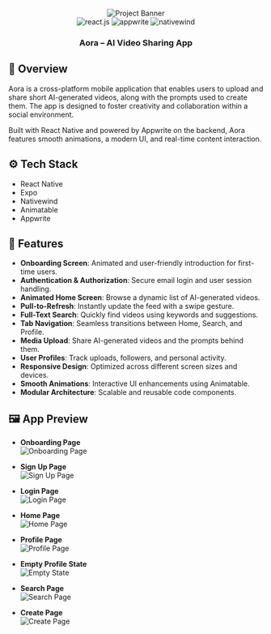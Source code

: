<div align="center">
  <br />
  <img src="https://raw.githubusercontent.com/ansulagrawal/aora-app/master/assets/pages/cover.png" alt="Project Banner">
  <br />

  <div>
    <img src="https://img.shields.io/badge/-React_Native-black?style=for-the-badge&logoColor=white&logo=react&color=61DAFB" alt="react.js" />
    <img src="https://img.shields.io/badge/-Appwrite-black?style=for-the-badge&logoColor=white&logo=appwrite&color=FD366E" alt="appwrite" />
    <img src="https://img.shields.io/badge/NativeWind-black?style=for-the-badge&logoColor=white&logo=tailwindcss&color=06B6D4" alt="nativewind" />
  </div>

  <h3 align="center">Aora – AI Video Sharing App</h3>
</div>

## 🤖 Overview

Aora is a cross-platform mobile application that enables users to upload and share short AI-generated videos, along with the prompts used to create them. The app is designed to foster creativity and collaboration within a social environment.

Built with React Native and powered by Appwrite on the backend, Aora features smooth animations, a modern UI, and real-time content interaction.

## ⚙️ Tech Stack

- React Native
- Expo
- Nativewind
- Animatable
- Appwrite

## 🔋 Features

- **Onboarding Screen**: Animated and user-friendly introduction for first-time users.
- **Authentication & Authorization**: Secure email login and user session handling.
- **Animated Home Screen**: Browse a dynamic list of AI-generated videos.
- **Pull-to-Refresh**: Instantly update the feed with a swipe gesture.
- **Full-Text Search**: Quickly find videos using keywords and suggestions.
- **Tab Navigation**: Seamless transitions between Home, Search, and Profile.
- **Media Upload**: Share AI-generated videos and the prompts behind them.
- **User Profiles**: Track uploads, followers, and personal activity.
- **Responsive Design**: Optimized across different screen sizes and devices.
- **Smooth Animations**: Interactive UI enhancements using Animatable.
- **Modular Architecture**: Scalable and reusable code components.

## 🖼️ App Preview

- **Onboarding Page**  
  <img src="https://raw.githubusercontent.com/ansulagrawal/aora-app/master/assets/pages/onboarding.png" alt="Onboarding Page">

- **Sign Up Page**  
  <img src="https://raw.githubusercontent.com/ansulagrawal/aora-app/master/assets/pages/signup.png" alt="Sign Up Page">

- **Login Page**  
  <img src="https://raw.githubusercontent.com/ansulagrawal/aora-app/master/assets/pages/login.png" alt="Login Page">

- **Home Page**  
  <img src="https://raw.githubusercontent.com/ansulagrawal/aora-app/master/assets/pages/home.png" alt="Home Page">

- **Profile Page**  
  <img src="https://raw.githubusercontent.com/ansulagrawal/aora-app/master/assets/pages/profile.png" alt="Profile Page">

- **Empty Profile State**  
  <img src="https://raw.githubusercontent.com/ansulagrawal/aora-app/master/assets/pages/empty-state.png" alt="Empty State">

- **Search Page**  
  <img src="https://raw.githubusercontent.com/ansulagrawal/aora-app/master/assets/pages/search.png" alt="Search Page">

- **Create Page**  
  <img src="https://raw.githubusercontent.com/ansulagrawal/aora-app/master/assets/pages/create.png" alt="Create Page">
